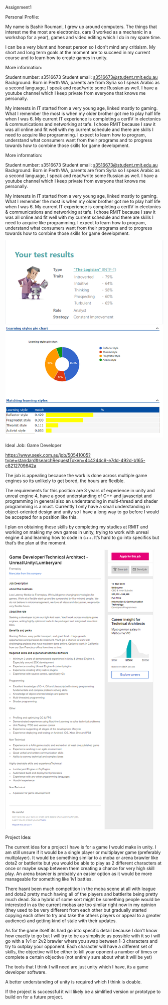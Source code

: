 <html>

<body>

<hl>Assignment1</hl>

<p>Personal Profile:

My name is Bashir Roumani, I grew up around computers.
The things that interest me the most are
electronics, cars (I worked as a mechanic in a workshop for a year),
games and video editing which I do in my spare time.

I can be a very blunt and honest person so I don't mind any critisism.
My short and long term goals at the moment are to succeed in my current course
and to learn how to create games in unity.

More information:

Student number: s3516673
Student email: s3516673@student.rmit.edu.au
Background: Born in Perth WA, parents are from Syria so I speak Arabic as a second language, I speak and read/write some Russian as well.
I have a youtube channel which I keep private from everyone that knows me personally.

My interests in IT started from a very young age, linked mostly to gaming. What I remember the most is when my older brother 
got me to play half life when I was 6. My current IT experience is completing a certIV in electonics & communications and networking at tafe.
I chose RMIT because I saw it was all online and fit well with my current schedule and there are skills I need to acquire like programming.
I expect to learn how to program, understand what consumers want from their programs and to progress towards how to combine those skills
for game development.
</p>

<p>More information:

Student number: s3516673
Student email: s3516673@student.rmit.edu.au
Background: Born in Perth WA, parents are from Syria so I speak Arabic as a second language, I speak and read/write some Russian as well.
I have a youtube channel which I keep private from everyone that knows me personally.

My interests in IT started from a very young age, linked mostly to gaming. What I remember the most is when my older brother 
got me to play half life when I was 6. My current IT experience is completing a certIV in electonics & communications and networking at tafe.
I chose RMIT because I saw it was all online and fit well with my current schedule and there are skills I need to acquire like programming.
I expect to learn how to program, understand what consumers want from their programs and to progress towards how to combine those skills
for game development.
</p>

<img src="16persona.png">
<img src="learningstyles.PNG">

<p>Ideal Job: Game Developer

https://www.seek.com.au/job/50541005?type=standard#searchRequestToken=4c4244c9-e7dd-492d-b165-c8212709642a

The job is appealing because the work is done across multiple game engines so its unlikely to get bored,
the hours are flexible.

The requirements for this position are 3 years of experience in unity and unreal engine 4, 
have a good understanding of C++ and javascript and programming in general also an understanding
in multi-thread and shader programming is a must. 
Currently I only have a small understanding in object-oriented design and unity so I have a long way
to go before I would be accepted for a position like this.

I plan on obtaining these skills by completing my studies at RMIT and working on making my own games in unity,
trying to work with unreal engine 4 and learning how to code in c++. It’s hard to go into specifics but that’s the plan at the moment.
</p>

<img src="gamedeveloper.PNG">

<p>Project Idea:

The current idea for a project I have is for a game I would make in unity. I am still unsure 
if it would be a single player or multiplayer game (preferably multiplayer).
It would be something similar to a moba or arena brawler like dota2 or battlerite 
but you would be able to play as 2 different characters at once or maybe swap between them
creating a chance for very high skill play. An arena brawler is probably an easier option as 
it would be more manageable for something like 1v1 battles.

There hasnt been much competition in the moba scene at all with league and dota2 pretty much 
having all of the players and battlerite being pretty much dead. So a hybrid of some sort
might be something people would be interested in as the current mobas are too similar right now
in my opinion (they used to be very different from each other but gradually started copying each other
to try and take the others players or appeal to a greater audience) and getting 
kind of stale with their updates.

As for the game itself its hard go into specific detail because I don't know how exactly to go
but I will try to be as simplistic as possible with it so i will go with a 1v1 or 2v2 brawler
where you swap between 1-3 characters and try to outplay your opponent.
Each character will have a different set of skills, the objective will be either to kill your 
oponent a number of times or complete a certain objective (not entirely sure about what it will be yet)

The tools that I think I will need are just unity which I have, its a game developer software.

A better understanding of unity is required which I think is doable.

If the project is successful it will likely be a simlified version or prototype to build on for a future project.

</p>


</body>
</html>
